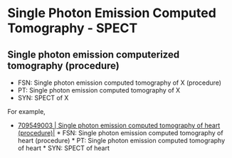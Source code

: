 # Single Photon Emission Computed Tomography - SPECT

## Single photon emission computerized tomography (procedure)

  * FSN: Single photon emission computed tomography of X (procedure)
  * PT: Single photon emission computed tomography of X
  * SYN: SPECT of X

For example,

* [ 709549003 | Single photon emission computed tomography of heart (procedure)|](http://snomed.info/id/709549003 "709549003 | Single photon emission computed tomography of heart \(procedure\) |")
      * FSN:  Single photon emission computed tomography of heart (procedure)
      * PT:  Single photon emission computed tomography of heart
      * SYN:  SPECT of heart

